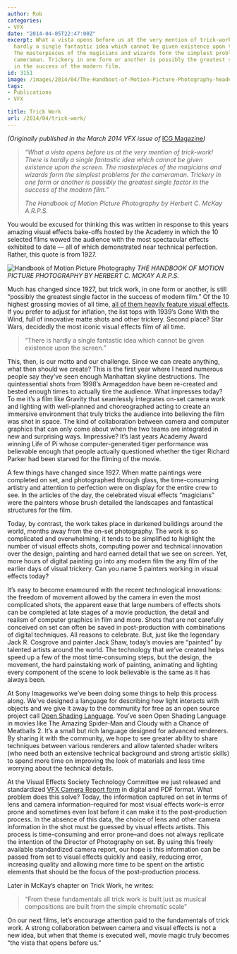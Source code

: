 ```yaml
---
author: Rob
categories:
- VFX
date: "2014-04-05T22:47:00Z"
excerpt: What a vista opens before us at the very mention of trick-work! There is
  hardly a single fantastic idea which cannot be given existence upon the screen.
  The masterpieces of the magicians and wizards form the simplest problems for the
  cameraman. Trickery in one form or another is possibly the greatest single factor
  in the success of the modern film.
id: 3151
image: /images/2014/04/The-Handboot-of-Motion-Picture-Photography-header.avif
tags:
- Publications
- VFX

title: Trick Work
url: /2014/04/trick-work/
---
```


*(Originally published in the March 2014 VFX issue of* [ICG Magazine](http://www.icgmagazine.com/)*)*

> *“What a vista opens before us at the very mention of trick-work! There is hardly a single fantastic idea which cannot be given existence upon the screen. The masterpieces of the magicians and wizards form the simplest problems for the cameraman. Trickery in one form or another is possibly the greatest single factor in the success of the modern film.”*
> 
> <cite>The Handbook of Motion Picture Photography by Herbert C. McKay A.R.P.S.</cite>

You would be excused for thinking this was written in response to this years amazing visual effects bake-offs hosted by the Academy in which the 10 selected films wowed the audience with the most spectacular effects exhibited to date — all of which demonstrated near technical perfection. Rather, this quote is from 1927.

![Handbook of Motion Picture Photography](/images/2014/04/The-Handboot-of-Motion-Picture-Photography.avif "Handbook of Motion Picture Photography")
*THE HANDBOOK OF MOTION PICTURE PHOTOGRAPHY BY HERBERT C. MCKAY A.R.P.S.*


Much has changed since 1927, but trick work, in one form or another, is still “possibly the greatest single factor in the success of modern film.” Of the 10 highest grossing movies of all time, [all of them heavily feature visual effects](http://boxofficemojo.com/alltime/world/). If you prefer to adjust for inflation, the list tops with 1939’s Gone With the Wind, full of innovative matte shots and other trickery. Second place? Star Wars, decidedly the most iconic visual effects film of all time.

> “There is hardly a single fantastic idea which cannot be given existence upon the screen.”

This, then, is our motto and our challenge. Since we can create anything, what then should we create? This is the first year where I heard numerous people say they’ve seen enough Manhattan skyline destructions. The quintessential shots from 1998’s Armageddon have been re-created and bested enough times to actually tire the audience. What impresses today? To me it’s a film like Gravity that seamlessly integrates on-set camera work and lighting with well-planned and choreographed acting to create an immersive environment that truly tricks the audience into believing the film was shot in space. The kind of collaboration between camera and computer graphics that can only come about when the two teams are integrated in new and surprising ways. Impressive? It’s last years Academy Award winning Life of Pi whose computer-generated tiger performance was believable enough that people actually questioned whether the tiger Richard Parker had been starved for the filming of the movie.

A few things have changed since 1927. When matte paintings were completed on set, and photographed through glass, the time-consuming artistry and attention to perfection were on display for the entire crew to see. In the articles of the day, the celebrated visual effects “magicians” were the painters whose brush detailed the landscapes and fantastical structures for the film.

Today, by contrast, the work takes place in darkened buildings around the world, months away from the on-set photography. The work is so complicated and overwhelming, it tends to be simplified to highlight the number of visual effects shots, computing power and technical innovation over the design, painting and hard earned detail that we see on screen. Yet, more hours of digital painting go into any modern film the any film of the earlier days of visual trickery. Can you name 5 painters working in visual effects today?

It’s easy to become enamoured with the recent technological innovations: the freedom of movement allowed by the camera in even the most complicated shots, the apparent ease that large numbers of effects shots can be completed at late stages of a movie production, the detail and realism of computer graphics in film and more. Shots that are not carefully conceived on set can often be saved in post-production with combinations of digital techniques. All reasons to celebrate. But, just like the legendary Jack R. Cosgrove and painter Jack Shaw, today’s movies are “painted” by talented artists around the world. The technology that we’ve created helps speed up a few of the most time-consuming steps, but the design, the movement, the hard painstaking work of painting, animating and lighting every component of the scene to look believable is the same as it has always been.

At Sony Imageworks we’ve been doing some things to help this process along. We’ve designed a language for describing how light interacts with objects and we give it away to the community for free as an open source project call [Open Shading Language](http://opensource.imageworks.com/?p=osl). You’ve seen Open Shading Language in movies like The Amazing Spider-Man and Cloudy with a Chance of Meatballs 2. It’s a small but rich language designed for advanced renderers. By sharing it with the community, we hope to see greater ability to share techniques between various renderers and allow talented shader writers (who need both an extensive technical background and strong artistic skills) to spend more time on improving the look of materials and less time worrying about the technical details.

At the Visual Effects Society Technology Committee we just released and standardized [VFX Camera Report form](http://camerareports.org/) in digital and PDF format. What problem does this solve? Today, the information captured on set in terms of lens and camera information–required for most visual effects work–is error prone and sometimes even lost before it can make it to the post-production process. In the absence of this data, the choice of lens and other camera information in the shot must be guessed by visual effects artists. This process is time-consuming and error prone–and does not always replicate the intention of the Director of Photography on set. By using this freely available standardized camera report, our hope is this information can be passed from set to visual effects quickly and easily, reducing error, increasing quality and allowing more time to be spent on the artistic elements that should be the focus of the post-production process.

Later in McKay’s chapter on Trick Work, he writes:

> “From these fundamentals all trick work is built just as musical compositions are built from the simple chromatic scale”

On our next films, let’s encourage attention paid to the fundamentals of trick work. A strong collaboration between camera and visual effects is not a new idea, but when that theme is executed well, movie magic truly becomes “the vista that opens before us.”
